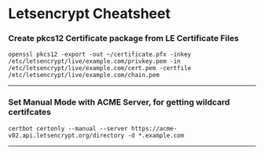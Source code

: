 # Letsencrypt Cheatsheet


### Create pkcs12 Certificate package from LE Certificate Files
```
openssl pkcs12 -export -out ~/certificate.pfx -inkey /etc/letsencrypt/live/example.com/privkey.pem -in /etc/letsencrypt/live/example.com/cert.pem -certfile /etc/letsencrypt/live/example.com/chain.pem
```
---


### Set Manual Mode with ACME Server, for getting wildcard certifcates
```
certbot certonly --manual --server https://acme-v02.api.letsencrypt.org/directory -d *.example.com
```
---

